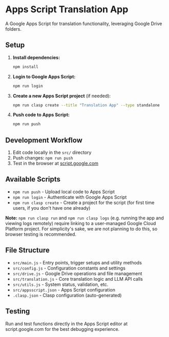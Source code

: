 # Apps Script Translation App

A Google Apps Script for translation functionality, leveraging Google Drive folders.

## Setup

1. **Install dependencies:**
   ```bash
   npm install
   ```

2. **Login to Google Apps Script:**
   ```bash
   npm run login
   ```

3. **Create a new Apps Script project** (if needed):
   ```bash
   npm run clasp create --title "Translation App" --type standalone
   ```

4. **Push code to Apps Script:**
   ```bash
   npm run push
   ```

## Development Workflow

1. Edit code locally in the `src/` directory
2. Push changes: `npm run push`
3. Test in the browser at [script.google.com](https://script.google.com)

## Available Scripts

- `npm run push` - Upload local code to Apps Script
- `npm run login` - Authenticate with Google Apps Script
- `npm run clasp create` - Create a project for the script (for first time users, if you don't have one already)

**Note:** `npm run clasp run` and `npm run clasp logs` (e.g. running the app and viewing logs remotely) require linking to a 
user-managed Google Cloud Platform project. For simplicity's sake, we are not planning to do this, so browser testing is recommended.

## File Structure

- `src/main.js` - Entry points, trigger setups and utility methods
- `src/config.js` - Configuration constants and settings
- `src/drive.js` - Google Drive operations and file management
- `src/translation.js` - Core translation logic and LLM API calls
- `src/utils.js` - System status, validation, etc.
- `src/appsscript.json` - Apps Script configuration
- `.clasp.json` - Clasp configuration (auto-generated)

## Testing

Run and test functions directly in the Apps Script editor at script.google.com for the best debugging experience.